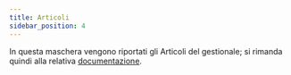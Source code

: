 ```yaml
---
title: Articoli
sidebar_position: 4
---
```


In questa maschera vengono riportati gli Articoli del gestionale; si rimanda quindi alla relativa [documentazione](/docs/erp-home/registers/items/search-items). 